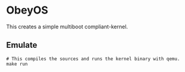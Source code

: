 ObeyOS
======

This creates a simple multiboot compliant-kernel.

Emulate
-------

	# This compiles the sources and runs the kernel binary with qemu.
	make run
